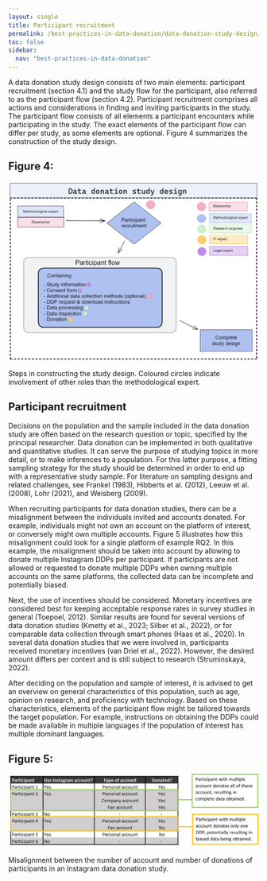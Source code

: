 ```yaml
---
layout: single
title: Participant recruitment
permalink: /best-practices-in-data-donation/data-donation-study-design/participant-recruitment
toc: false
sidebar:
  nav: "best-practices-in-data-donation"
---
```


A data donation study design consists of two main elements: participant recruitment (section 4.1) and the study flow for the participant, also referred to as the participant flow (section 4.2). Participant recruitment comprises all actions and considerations in finding and inviting participants in the study. The participant flow consists of all elements a participant encounters while participating in the study. The exact elements of the participant flow can differ per study, as some elements are optional. Figure 4 summarizes the construction of the study design.

## Figure 4:
![Figure 4: Steps in constructing the study design. Coloured circles indicate involvement of other roles than the methodological expert.](/assets/images/about/study_design_v4.png)


Steps in constructing the study design. Coloured circles indicate involvement of other roles than the methodological expert.

## Participant recruitment
Decisions on the population and the sample included in the data donation study are often based on the research question or topic, specified by the principal researcher. Data donation can be implemented in both qualitative and quantitative studies. It can serve the purpose of studying topics in more detail, or to make inferences to a population. For this latter purpose, a fitting sampling strategy for the study should be determined in order to end up with a representative study sample. For literature on sampling designs and related challenges, see Frankel (1983), Hibberts et al. (2012), Leeuw et al. (2008), Lohr (2021), and Weisberg (2009). 

When recruiting participants for data donation studies, there can be a misalignment between the individuals invited and accounts donated. For example, individuals might not own an account on the platform of interest, or conversely might own multiple accounts. Figure 5 illustrates how this misalignment could look for a single platform of example RQ2. In this example, the misalignment should be taken into account by allowing to donate multiple Instagram DDPs per participant. If participants are not allowed or requested to donate multiple DDPs when owning multiple accounts on the same platforms, the collected data can be incomplete and potentially biased.

Next, the use of incentives should be considered. Monetary incentives are considered best for keeping acceptable response rates in survey studies in general (Toepoel, 2012). Similar results are found for several versions of data donation studies (Kmetty et al., 2023; Silber et al., 2022), or for comparable data collection through smart phones (Haas et al., 2020). In several data donation studies that we were involved in, participants received monetary incentives (van Driel et al., 2022). However, the desired amount differs per context and is still subject to research (Struminskaya, 2022).

After deciding on the population and sample of interest, it is advised to get an overview on general characteristics of this population, such as age, opinion on research, and proficiency with technology. Based on these characteristics, elements of the participant flow might be tailored towards the target population. For example, instructions on obtaining the DDPs could be made available in multiple languages if the population of interest has multiple dominant languages.

## Figure 5:
![Figure 5: Misalignment between the number of account and number of donations of participants in an Instagram data donation study.](/assets/images/about/Instagram_accounts_example.png)


Misalignment between the number of account and number of donations of participants in an Instagram data donation study.